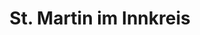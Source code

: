 ---
title: St. Martin im Innkreis
url: /st-martin-im-innkreis/
latitude: 48.295
longitude: 13.436
---